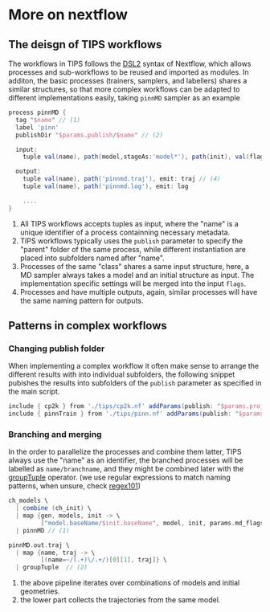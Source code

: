 # More on nextflow

## The deisgn of TIPS workflows

The workflows in TIPS follows the
[DSL2](https://www.nextflow.io/docs/latest/dsl2.html#) syntax of Nextflow, which
allows processes and sub-workflows to be reused and imported as modules. In
additon, the basic processes (trainers, samplers, and labellers) shares a
similar structures, so that more complex workflows can be adapted to different
implementations easily, taking `pinnMD` sampler as an example

```groovy
process pinnMD {
  tag "$name" // (1)
  label 'pinn' 
  publishDir "$params.publish/$name" // (2)

  input:
    tuple val(name), path(model,stageAs:'model*'), path(init), val(flags) // (3)

  output:
    tuple val(name), path('pinnmd.traj'), emit: traj // (4)
    tuple val(name), path('pinnmd.log'), emit: log

    ....
}
```

1. All TIPS workflows accepts tuples as input, where the "name" is a unique
   identifier of a process containning necessary metadata.
2. TIPS workflows typically uses the `publish` parameter to specify the "parent"
   folder of the same process, while different instantiation are placed into
   subfolders named after "name".
3. Processes of the same "class" shares a same input structure, here, a MD
   sampler always takes a model and an initial structure as input. The
   implementation specific settings will be merged into the input `flags`.
4. Processes and have multiple outputs, again, similar processes will have the
   same naming pattern for outputs.

## Patterns in complex workflows

### Changing publish folder

When implementing a complex workflow it often make sense to arrange the
different results with into individual subfolders, the following snippet
pubishes the results into subfolders of the `publish` parameter as specified in
the main script.

```groovy
include { cp2k } from './tips/cp2k.nf' addParams(publish: "$params.proj/cp2ksp")
include { pinnTrain } from './tips/pinn.nf' addParams(publish: "$params.proj/models")
```

### Branching and merging

In the order to parallelize the processes and combine them latter, TIPS always
use the "name" as an identifier, the branched processes will be labelled as
`name/branchname`, and they might be combined later with the
[groupTuple](https://www.nextflow.io/docs/latest/operator.html#grouptuple)
operator. (we use regular expressions to match naming patterns, when unsure,
check [regex101](https://regex101.com))

```groovy
ch_models \
  | combine (ch_init) \
  | map {gen, models, init -> \
         ["model.baseName/$init.baseName", model, init, params.md_flags]} \
  | pinnMD // (1) 

pinnMD.out.traj \
  | map {name, traj -> \ 
         [(name=~/(.+)\/.+/)[0][1], traj]} \
  | groupTuple  // (2)
```

1. the above pipeline iterates over combinations of models and initial geometries.
2. the lower part collects the trajectories from the same model.

